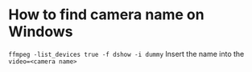 # How to find camera name on Windows
`ffmpeg -list_devices true -f dshow -i dummy` Insert the name into the `video=<camera name>`

